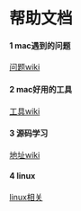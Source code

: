 # 帮助文档
#### 1 mac遇到的问题 
[问题wiki](https://github.com/xiaomingxian/help-doc/wiki/1.mac%E9%81%87%E5%88%B0%E7%9A%84%E9%97%AE%E9%A2%98)

#### 2 mac好用的工具 
[工具wiki](https://github.com/xiaomingxian/help-doc/wiki/0.mac%E5%B7%A5%E5%85%B7)

#### 3 源码学习
[地址wiki](https://github.com/xiaomingxian/help-doc/wiki/2.%E6%BA%90%E7%A0%81%E5%AD%A6%E4%B9%A0) 
#### 4 linux

[linux相关](https://github.com/xiaomingxian/help-doc/wiki/5.linux%E7%9B%B8%E5%85%B3.md)
